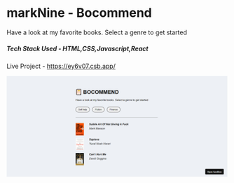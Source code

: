 #  markNine - Bocommend

Have a look at my favorite books. Select a genre to get started
##### Tech Stack Used - HTML,CSS,Javascript,React

Live Project - https://ey6v07.csb.app/

![](https://raw.githubusercontent.com/prabalsh19/markNine/main/bocommend.PNG)
